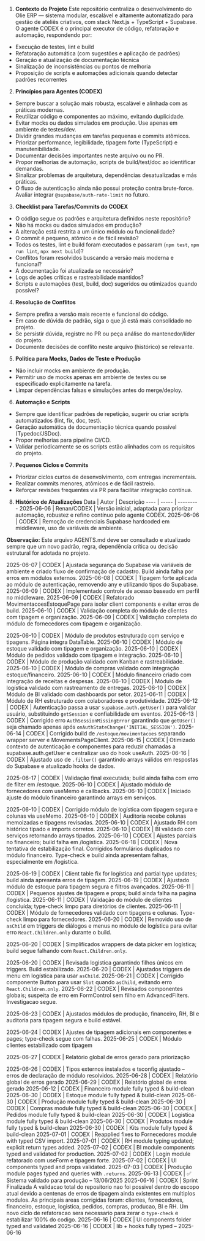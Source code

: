 

1. **Contexto do Projeto**
Este repositório centraliza o desenvolvimento do Olie ERP — sistema modular, escalável e altamente automatizado para gestão de ateliês criativos, com stack Next.js + TypeScript + Supabase.
O agente CODEX é o principal executor de código, refatoração e automação, respondendo por:
- Execução de testes, lint e build
- Refatoração automática (com sugestões e aplicação de padrões)
- Geração e atualização de documentação técnica
- Sinalização de inconsistências ou pontos de melhoria
- Proposição de scripts e automações adicionais quando detectar padrões recorrentes

2. **Princípios para Agentes (CODEX)**
- Sempre buscar a solução mais robusta, escalável e alinhada com as práticas modernas.
- Reutilizar código e componentes ao máximo, evitando duplicidade.
- Evitar mocks ou dados simulados em produção. Use apenas em ambiente de testes/dev.
- Dividir grandes mudanças em tarefas pequenas e commits atômicos.
- Priorizar performance, legibilidade, tipagem forte (TypeScript) e manutenibilidade.
- Documentar decisões importantes neste arquivo ou no PR.
- Propor melhorias de automação, scripts de build/test/doc ao identificar demandas.
- Sinalizar problemas de arquitetura, dependências desatualizadas e más práticas.
- O fluxo de autenticação ainda não possui proteção contra brute-force. Avaliar integrar `@supabase/auth-rate-limit` no futuro.

3. **Checklist para Tarefas/Commits do CODEX**
- O código segue os padrões e arquitetura definidos neste repositório?
- Não há mocks ou dados simulados em produção?
- A alteração está restrita a um único módulo ou funcionalidade?
- O commit é pequeno, atômico e de fácil revisão?
- Todos os testes, lint e build foram executados e passaram (`npm test`, `npm run lint`, `npx next build`)?
- Conflitos foram resolvidos buscando a versão mais moderna e funcional?
- A documentação foi atualizada se necessário?
- Logs de ações críticas e rastreabilidade mantidos?
- Scripts e automações (test, build, doc) sugeridos ou otimizados quando possível?

4. **Resolução de Conflitos**
- Sempre prefira a versão mais recente e funcional do código.
- Em caso de dúvida de padrão, siga o que já está mais consolidado no projeto.
- Se persistir dúvida, registre no PR ou peça análise do mantenedor/líder do projeto.
- Documente decisões de conflito neste arquivo (histórico) se relevante.

5. **Política para Mocks, Dados de Teste e Produção**
- Não incluir mocks em ambiente de produção.
- Permitir uso de mocks apenas em ambiente de testes ou se especificado explicitamente na tarefa.
- Limpar dependências falsas e simulações antes do merge/deploy.

6. **Automação e Scripts**
- Sempre que identificar padrões de repetição, sugerir ou criar scripts automatizados (lint, fix, doc, test).
- Geração automática de documentação técnica quando possível (Typedoc/JSDoc).
- Propor melhorias para pipeline CI/CD.
- Validar periodicamente se os scripts estão alinhados com os requisitos do projeto.

7. **Pequenos Ciclos e Commits**
- Priorizar ciclos curtos de desenvolvimento, com entregas incrementais.
- Realizar commits menores, atômicos e de fácil rastreio.
- Reforçar revisões frequentes via PR para facilitar integração contínua.

8. **Histórico de Atualizações**
Data | Autor | Descrição
---- | ----- | ---------
2025-06-06 | Renan/CODEX | Versão inicial, adaptada para priorizar automação, robustez e refino contínuo pelo agente CODEX.
2025-06-06 | CODEX | Remoção de credenciais Supabase hardcoded em middleware, uso de variáveis de ambiente.

**Observação:** Este arquivo AGENTS.md deve ser consultado e atualizado sempre que um novo padrão, regra, dependência crítica ou decisão estrutural for adotada no projeto.


2025-06-07 | CODEX | Ajustada segurança do Supabase via variáveis de ambiente e criado fluxo de confirmação de cadastro. Build ainda falha por erros em módulos externos.
2025-06-08 | CODEX | Tipagem forte aplicada ao módulo de autenticação, removendo any e utilizando tipos do Supabase.
2025-06-09 | CODEX | Implementado controle de acesso baseado em perfil no middleware.
2025-06-09 | CODEX | Refatorado MovimentacoesEstoquePage para isolar client components e evitar erros de build.
2025-06-10 | CODEX | Validação completa do módulo de clientes com tipagem e organização.
2025-06-09 | CODEX | Validação completa do módulo de fornecedores com tipagem e organização.

2025-06-10 | CODEX | Módulo de produtos estruturado com serviço e tipagens. Página integra DataTable.
2025-06-10 | CODEX | Módulo de estoque validado com tipagem e organização.
2025-06-10 | CODEX | Módulo de pedidos validado com tipagem e integração.
2025-06-10 | CODEX | Módulo de produção validado com Kanban e rastreabilidade.
2025-06-10 | CODEX | Módulo de compras validado com integração estoque/financeiro.
2025-06-10 | CODEX | Módulo financeiro criado com integração de receitas e despesas.
2025-06-10 | CODEX | Módulo de logística validado com rastreamento de entregas.
2025-06-10 | CODEX | Módulo de BI validado com dashboards por setor.
2025-06-11 | CODEX | Módulo de RH estruturado com colaboradores e produtividade.
2025-06-12 | CODEX | Autenticação passa a usar `supabase.auth.getUser()` para validar usuário, substituindo `getSession` e confiabilidade em eventos.
2025-06-13 | CODEX | Corrigido erro `AuthSessionMissingError` garantindo que `getUser()` seja chamado apenas após `onAuthStateChange('INITIAL_SESSION')`.
2025-06-14 | CODEX | Corrigido build de `/estoque/movimentacoes` separando wrapper server e MovementsPageClient.
2025-06-15 | CODEX | Otimizado contexto de autenticação e componentes para reduzir chamadas a supabase.auth.getUser e centralizar uso do hook useAuth.
2025-06-16 | CODEX | Ajustado uso de `.filter()` garantindo arrays válidos em respostas do Supabase e atualizado hooks de dados.

2025-06-17 | CODEX | Validação final executada; build ainda falha com erro de filter em /estoque.
2025-06-10 | CODEX | Ajustado módulo de fornecedores com useMemo e callbacks.
2025-06-10 | CODEX | Iniciado ajuste do módulo financeiro garantindo arrays em serviços.

2025-06-10 | CODEX | Corrigido módulo de logística com tipagem segura e colunas via useMemo.
2025-06-10 | CODEX | Auditoria recebe colunas memoizadas e tipagens revisadas.
2025-06-10 | CODEX | Ajustado RH com histórico tipado e imports corretos.
2025-06-10 | CODEX | BI validado com serviços retornando arrays tipados.
2025-06-10 | CODEX | Ajustes parciais no financeiro; build falha em /logistica.
2025-06-18 | CODEX | Nova tentativa de estabilização final. Corrigidos formulários duplicados no módulo financeiro. Type-check e build ainda apresentam falhas, especialmente em /logistica.

2025-06-19 | CODEX | Client table fix for logística and partial type updates; build ainda apresenta erros de tipagem.
2025-06-19 | CODEX | Ajustado módulo de estoque para tipagem segura e filtros avançados.
2025-06-11 | CODEX | Pequenos ajustes de tipagem e props; build ainda falha na pagina /logistica.
2025-06-11 | CODEX | Validação do módulo de clientes concluída; type-check limpo para diretórios de clientes.
2025-06-11 | CODEX | Módulo de fornecedores validado com tipagens e colunas. Type-check limpo para fornecedores.
2025-06-20 | CODEX | Removido uso de `asChild` em triggers de diálogos e menus no módulo de logística para evitar erro `React.Children.only` durante o build.

2025-06-20 | CODEX | Simplificados wrappers de data picker em logística; build segue falhando com `React.Children.only`.


2025-06-20 | CODEX | Revisada logistica garantindo filhos únicos em triggers. Build estabilizado.
2025-06-20 | CODEX | Ajustados triggers de menu em logística para usar `asChild`.
2025-06-21 | CODEX | Corrigido componente Button para usar `Slot` quando `asChild`, evitando erro `React.Children.only`.
2025-06-22 | CODEX | Revisados componentes globais; suspeita de erro em FormControl sem filho em AdvancedFilters. Investigacao segue.

2025-06-23 | CODEX | Ajustados módulos de produção, financeiro, RH, BI e auditoria para tipagem segura e build estável.

2025-06-24 | CODEX | Ajustes de tipagem adicionais em componentes e pages; type-check segue com falhas.
2025-06-25 | CODEX | Módulo clientes estabilizado com tipagem

2025-06-27 | CODEX | Relatório global de erros gerado para priorização

2025-06-26 | CODEX | Tipos externos instalados e tsconfig ajustado – erros de declaração de módulo resolvidos.
2025-06-28 | CODEX | Relatório global de erros gerado
2025-06-29 | CODEX | Relatório global de erros gerado
2025-06-12 | CODEX | Financeiro module fully typed & build-clean
2025-06-30 | CODEX | Estoque module fully typed & build-clean
2025-06-30 | CODEX | Produção module fully typed & build-clean
2025-06-30 | CODEX | Compras module fully typed & build-clean
2025-06-30 | CODEX | Pedidos module fully typed & build-clean
2025-06-30 | CODEX | Logistica module fully typed & build-clean
2025-06-30 | CODEX | Produtos module fully typed & build-clean
2025-06-30 | CODEX | Kits module fully typed & build-clean
2025-07-01 | CODEX | Reapplied fixes to Fornecedores module with typed CSV import.
2025-07-01 | CODEX | RH module typing updated; explicit return types added.
2025-07-02 | CODEX | BI module components typed and validated for production.
2025-07-02 | CODEX | Login module refatorado com useForm e tipagem forte.
2025-07-02 | CODEX | UI components typed and props validated.
2025-07-03 | CODEX | Produção module pages typed and queries with `.returns`.
2025-06-13 | CODEX | ✅ Sistema validado para produção – 13/06/2025
2025-06-16 | CODEX | Sprint Finalizada
A validacao total do repositorio nao foi possivel dentro do escopo atual devido a centenas de erros de tipagem ainda existentes em multiplos modulos. As principais areas corrigidas foram: clientes, fornecedores, financeiro, estoque, logistica, pedidos, compras, producao, BI e RH.
Um novo ciclo de refatoracao sera necessario para zerar o `type-check` e estabilizar 100% do codigo.
2025-06-16 | CODEX | UI components folder typed and validated
2025-06-16 | CODEX | lib + hooks fully typed – 2025-06-16
